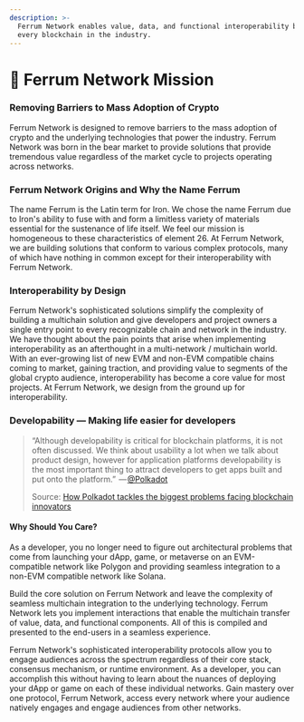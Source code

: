 ```yaml
---
description: >-
  Ferrum Network enables value, data, and functional interoperability between
  every blockchain in the industry.
---
```


# 🏁 Ferrum Network Mission

### Removing Barriers to Mass Adoption of Crypto

Ferrum Network is designed to remove barriers to the mass adoption of crypto and the underlying technologies that power the industry. Ferrum Network was born in the bear market to provide solutions that provide tremendous value regardless of the market cycle to projects operating across networks.&#x20;

### Ferrum Network Origins and Why the Name Ferrum

The name Ferrum is the Latin term for Iron. We chose the name Ferrum due to Iron's ability to fuse with and form a limitless variety of materials essential for the sustenance of life itself. We feel our mission is homogeneous to these characteristics of element 26. At Ferrum Network, we are building solutions that conform to various complex protocols, many of which have nothing in common except for their interoperability with Ferrum Network.

### Interoperability by Design

Ferrum Network's sophisticated solutions simplify the complexity of building a multichain solution and give developers and project owners a single entry point to every recognizable chain and network in the industry. We have thought about the pain points that arise when implementing interoperability as an afterthought in a multi-network / multichain world. With an ever-growing list of new EVM and non-EVM compatible chains coming to market, gaining traction, and providing value to segments of the global crypto audience, interoperability has become a core value for most projects. At Ferrum Network, we design from the ground up for interoperability.

### **Developability — Making life easier for developers**

> “Although developability is critical for blockchain platforms, it is not often discussed. We think about usability a lot when we talk about product design, however for application platforms developability is the most important thing to attract developers to get apps built and put onto the platform.”  — [@Polkadot](https://twitter.com/polkadotnetwork)&#x20;
>
> Source: [How Polkadot tackles the biggest problems facing blockchain innovators](https://link.medium.com/o1goC1nazlb)

#### Why Should You Care?

As a developer, you no longer need to figure out architectural problems that come from launching your dApp, game, or metaverse on an EVM-compatible network like Polygon and providing seamless integration to a non-EVM compatible network like Solana.

Build the core solution on Ferrum Network and leave the complexity of seamless multichain integration to the underlying technology. Ferrum Network lets you implement interactions that enable the multichain transfer of value, data, and functional components. All of this is compiled and presented to the end-users in a seamless experience.

Ferrum Network's sophisticated interoperability protocols allow you to engage audiences across the spectrum regardless of their core stack, consensus mechanism, or runtime environment. As a developer, you can accomplish this without having to learn about the nuances of deploying your dApp or game on each of these individual networks. Gain mastery over one protocol, Ferrum Network, access every network where your audience natively engages and engage audiences from other networks.
